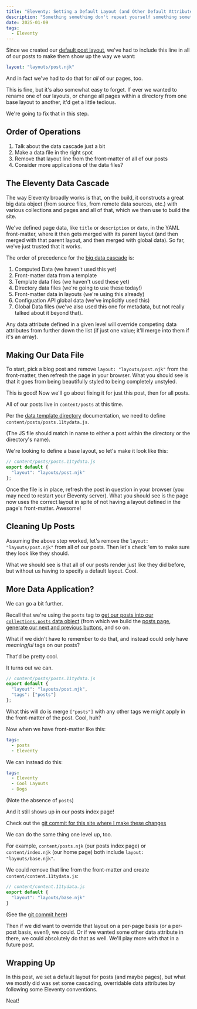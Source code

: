 ```yaml
---
title: "Eleventy: Setting a Default Layout (and Other Default Attributes) with Data"
description: "Something something don't repeat yourself something something"
date: 2025-01-09
tags:
  - Eleventy
---
```


Since we created our [default post layout](/posts/2024-12-09-post-page-layout/),
we've had to include this line in all of our posts to make them show up the way
we want:

```yaml
layout: "layouts/post.njk"
```

And in fact we've had to do that for _all_ of our pages, too.

This is fine, but it's also somewhat easy to forget. If ever we wanted to
rename one of our layouts, or change all pages within a directory from one base
layout to another, it'd get a little tedious.

We're going to fix that in this step.

## Order of Operations

1. Talk about the data cascade just a bit
1. Make a data file in the right spot
1. Remove that layout line from the front-matter of all of our posts
1. Consider more applications of the data files?

## The Eleventy Data Cascade

The way Eleventy broadly works is that, on the build, it constructs a great big
data object (from source files, from remote data sources, etc.) with various
collections and pages and all of that, which we then use to build the site.

We've defined page data, like `title` or `description` or `date`, in the YAML
front-matter, where it then gets merged with its parent layout (and then merged
with that parent layout, and then merged with global data). So far, we've just
trusted that it works.

The order of precedence for the [big data
cascade](https://www.11ty.dev/docs/data-cascade/) is:

1. Computed Data (we haven't used this yet)
1. Front-matter data from a template
1. Template data files (we haven't used these yet)
1. Directory data files (we're going to use these today!)
1. Front-matter data in layouts (we're using this already)
1. Configuation API global data (we've implicitly used this)
1. Global Data files (we've also used this one for metadata, but not really
   talked about it beyond that).

Any data attribute defined in a given level will override competing data
attributes from further down the list (if just one value; it'll merge into them
if it's an array).

## Making Our Data File

To start, pick a blog post and remove `layout: "layouts/post.njk"` from the
front-matter, then refresh the page in your browser. What you should see is that
it goes from being beautifully styled to being completely unstyled.

This is good! Now we'll go about fixing it for just this post, then for all
posts.

All of our posts live in `content/posts` at this time.

Per the [data template directory](https://www.11ty.dev/docs/data-template-dir/)
documentation, we need to define `content/posts/posts.11tydata.js`.

(The JS file should match in name to either a post within the directory or the
directory's name).

We're looking to define a base layout, so let's make it look like this:

```javascript
// content/posts/posts.11tydata.js
export default {
  "layout": "layouts/post.njk"
};
```

Once the file is in place, refresh the post in question in your browser (you may
need to restart your Eleventy server). What you should see is the page now uses
the correct layout in spite of not having a layout defined in the page's
front-matter. Awesome!

## Cleaning Up Posts

Assuming the above step worked, let's remove the `layout: "layouts/post.njk"`
from all of our posts. Then let's check 'em to make sure they look like they
should.

What we should see is that all of our posts render just like they did before,
but without us having to specify a default layout. Cool.

## More Data Application?

We can go a bit further.

Recall that we're using the `posts` tag to [get our posts into our
`collections.posts` data object](/posts/2024-12-08-posts-index-page/) (from
which we build the [posts page](/posts), [generate our next and previous
buttons](/posts/2025-01-06-better-next-and-previous-buttons/), and so on.

What if we didn't have to remember to do that, and instead could only have
_meaningful_ tags on our posts?

That'd be pretty cool.

It turns out we can.

```javascript
// content/posts/posts.11tydata.js
export default {
  "layout": "layouts/post.njk",
  "tags": ["posts"]
};
```

What this will do is merge `["posts"]` with any other tags we might apply in the
front-matter of the post. Cool, huh?

Now when we have front-matter like this:

```yaml
tags:
  - posts
  - Eleventy
```

We can instead do this:

```yaml
tags:
  - Eleventy
  - Cool Layouts
  - Dogs
```

(Note the absence of `posts`)

And it still shows up in our posts index page!

Check out the [git commit for this site where I make these
changes](https://github.com/andrewek/implicit-moon/commit/6bf1961602d2b7bd2564cf61a552312770c43da2)

We can do the same thing one level up, too.

For example, `content/posts.njk` (our posts index page) or `content/index.njk`
(our home page) both include `layout: "layouts/base.njk"`.

We could remove that line from the front-matter and create
`content/content.11tydata.js`:

```javascript
// content/content.11tydata.js
export default {
  "layout": "layouts/base.njk"
}
```

(See the [git commit
here](https://github.com/andrewek/implicit-moon/commit/26781aafe2ccfdfb98d5818bfad13311ab29d2db))

Then if we did want to override that layout on a per-page basis (or a
per-post basis, even!), we could. Or if we wanted some other data attribute in
there, we could absolutely do that as well. We'll play more with that in a
future post.

## Wrapping Up

In this post, we set a default layout for posts (and maybe pages), but what we
mostly did was set some cascading, overridable data attributes by following some
Eleventy conventions.

Neat!
